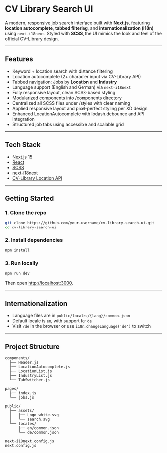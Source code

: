 # CV Library Search UI

A modern, responsive job search interface built with **Next.js**, featuring **location autocomplete**, **tabbed filtering**, and **internationalization (i18n)** using `next-i18next`. Styled with **SCSS**, the UI mimics the look and feel of the official CV-Library design.

---

##  Features

-  Keyword + location search with distance filtering
-  Location autocomplete (2+ character input via CV-Library API)
-  Tabbed navigation: Jobs by **Location** and **Industry**
-  Language support (English and German) via `next-i18next`
-  Fully responsive layout, clean SCSS-based styling
- Modularized components into /components directory
- Centralized all SCSS files under /styles with clear naming
- Applied responsive layout and pixel-perfect styling per XD design
- Enhanced LocationAutocomplete with lodash.debounce and API integration
- Structured job tabs using accessible and scalable grid

---

##  Tech Stack

- [Next.js](https://nextjs.org/) 15
- [React](https://reactjs.org/)
- [SCSS](https://sass-lang.com/)
- [next-i18next](https://github.com/i18next/next-i18next)
- [CV-Library Location API](https://api.cv-library.co.uk/v1/locations)

---

##  Getting Started

### 1. Clone the repo

```bash
git clone https://github.com/your-username/cv-library-search-ui.git
cd cv-library-search-ui
```

### 2. Install dependencies

```bash
npm install
```

### 3. Run locally

```bash
npm run dev
```

Then open [http://localhost:3000](http://localhost:3000).

---

##  Internationalization

- Language files are in `public/locales/{lang}/common.json`
- Default locale is `en`, with support for `de`
- Visit `/de` in the browser or use `i18n.changeLanguage('de')` to switch

---

##  Project Structure

```
components/
  ├── Header.js
  ├── LocationAutocomplete.js
  ├── LocationList.js
  ├── IndustryList.js
  └── TabSwitcher.js

pages/
  ├── index.js
  └── jobs.js

public/
  ├── assets/
  │   ├── Logo white.svg
  │   └── search.svg
  └── locales/
      ├── en/common.json
      └── de/common.json

next-i18next.config.js
next.config.js
```

